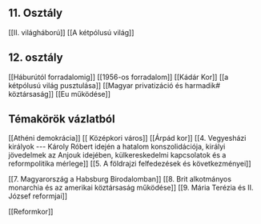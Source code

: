 ## 11. Osztály
[[II. világháború]]
[[A kétpólusú világ]]

## 12. osztály
[[Háburútól forradalomig]]
[[1956-os forradalom]]
[[Kádár Kor]]
[[a kétpólusú világ pusztulása]]
[[Magyar privatizáció és harmadik# köztársaság]]
[[Eu működése]]

## Témakörök vázlatból
[[Athéni demokrácia]]
[[ Középkori város]]
[[Árpád kor]]
[[4. Vegyesházi királyok   ---  Károly Róbert idején a hatalom konszolidációja, királyi jövedelmek az Anjouk idejében, külkereskedelmi kapcsolatok és a reformpolitika mérlege]]
[[5. A földrajzi felfedezések és következményei]]

[[7. Magyarország a Habsburg Birodalomban]]
[[8. Brit alkotmányos monarchia és az amerikai köztársaság működése]]
[[9. Mária Terézia és II. József reformjai]]


[[Reformkor]]
